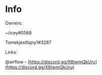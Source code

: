 # Info

Owners:

\~/icey#0568

Tomekjestfajny1#3287



Links:

@airflow - [https://discord.gg/X8twmQkUru](https://discord.gg/X8twmQkUru)
